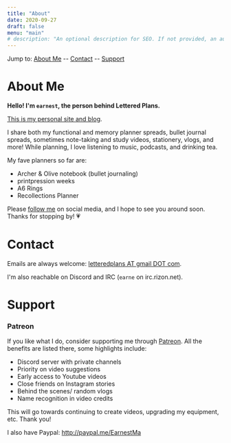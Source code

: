 ```yaml
---
title: "About"
date: 2020-09-27
draft: false
menu: "main"
# description: "An optional description for SEO. If not provided, an automatically created summary will be used."
---
```


Jump to:
[About Me](#about-me) --
[Contact](#contact) --
[Support](#support)

# About Me

**Hello! I'm `earnest`, the person behind Lettered Plans.**

[This is my personal site and blog](https://earnestma.xyz/).

I share both my functional and memory planner spreads, bullet journal spreads, sometimes note-taking and study videos, stationery, vlogs, and more! While planning, I love listening to music, podcasts, and drinking tea.

My fave planners so far are:
- Archer & Olive notebook (bullet journaling)
- printpression weeks
- A6 Rings
- Recollections Planner

Please [follow me](/#social-media) on social media, and I hope to see you around soon. Thanks for stopping by! 💗

# Contact

Emails are always welcome: [letteredplans AT gmail DOT com](mailto:letteredplans@gmail.com).

I'm also reachable on Discord and IRC (`earne` on irc.rizon.net).

# Support

### Patreon

If you like what I do, consider supporting me through [Patreon](https://www.patreon.com/letteredplans).
All the benefits are listed there, some highlights include:

- Discord server with private channels
- Priority on video suggestions
- Early access to Youtube videos
- Close friends on Instagram stories
- Behind the scenes/ random vlogs
- Name recognition in video credits

This will go towards continuing to create videos, upgrading my equipment, etc. Thank you!

I also have Paypal: http://paypal.me/EarnestMa
